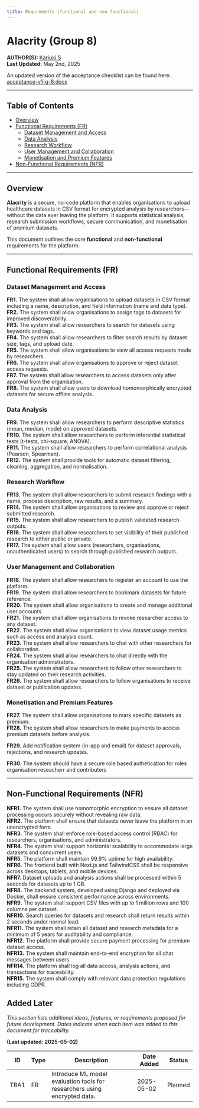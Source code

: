 ```yaml
---
title: Requrements (functional and non functional)
---
```


#  Alacrity (Group 8)

**AUTHOR(S):** [Kariuki S](https://git.cardiff.ac.uk/c22067364)  
**Last Updated:** May 2nd, 2025



An updated version of the acceptance checklist can be found here:
[acceptance-v1-g-8.docx](uploads/77e5305ae33bee13442cfecb4ac25807/acceptance-v1-g-8.docx)

---

##  Table of Contents

- [Overview](#overview)
- [Functional Requirements (FR)](#functional-requirements-fr)
  - [Dataset Management and Access](#dataset-management-and-access)
  - [Data Analysis](#data-analysis)
  - [Research Workflow](#research-workflow)
  - [User Management and Collaboration](#user-management-and-collaboration)
  - [Monetisation and Premium Features](#monetisation-and-premium-features)
- [Non-Functional Requirements (NFR)](#non-functional-requirements-nfr)

---

##  Overview

**Alacrity** is a secure, no-code platform that enables organisations to upload healthcare datasets in CSV format for encrypted analysis by researchers—without the data ever leaving the platform. It supports statistical analysis, research submission workflows, secure communication, and monetisation of premium datasets.

This document outlines the core **functional** and **non-functional** requirements for the platform.

---

##  Functional Requirements (FR)

###  Dataset Management and Access

**FR1.** The system shall allow organisations to upload datasets in CSV format including a name, description, and field information (name and data type).  
**FR2.** The system shall allow organisations to assign tags to datasets for improved discoverability.  
**FR3.** The system shall allow researchers to search for datasets using keywords and tags.  
**FR4.** The system shall allow researchers to filter search results by dataset size, tags, and upload date.  
**FR5.** The system shall allow organisations to view all access requests made by researchers.  
**FR6.** The system shall allow organisations to approve or reject dataset access requests.  
**FR7.** The system shall allow researchers to access datasets only after approval from the organisation.  
**FR8.** The system shall allow users to download homomorphically encrypted datasets for secure offline analysis.

###  Data Analysis

**FR9.** The system shall allow researchers to perform descriptive statistics (mean, median, mode) on approved datasets.  
**FR10.** The system shall allow researchers to perform inferential statistical tests (t-tests, chi-square, ANOVA).  
**FR11.** The system shall allow researchers to perform correlational analysis (Pearson, Spearman).  
**FR12.** The system shall provide tools for automatic dataset filtering, cleaning, aggregation, and normalisation.

###  Research Workflow

**FR13.** The system shall allow researchers to submit research findings with a name, process description, raw results, and a summary.  
**FR14.** The system shall allow organisations to review and approve or reject submitted research.  
**FR15.** The system shall allow researchers to publish validated research outputs.  
**FR16.** The system shall allow researchers to set visibility of their published research to either public or private.  
**FR17.** The system shall allow users (researchers, organisations, unauthenticated users) to search through published research outputs.

###  User Management and Collaboration

**FR18.** The system shall allow researchers to register an account to use the platform.  
**FR19.** The system shall allow researchers to bookmark datasets for future reference.  
**FR20.** The system shall allow organisations to create and manage additional user accounts.  
**FR21.** The system shall allow organisations to revoke researcher access to any dataset.  
**FR22.** The system shall allow organisations to view dataset usage metrics such as access and analysis count.  
**FR23.** The system shall allow researchers to chat with other researchers for collaboration.  
**FR24.** The system shall allow researchers to chat directly with the organisation administrators.  
**FR25.** The system shall allow researchers to follow other researchers to stay updated on their research activities.  
**FR26.** The system shall allow researchers to follow organisations to receive dataset or publication updates.

###  Monetisation and Premium Features

**FR27.** The system shall allow organisations to mark specific datasets as premium.  
**FR28.** The system shall allow researchers to make payments to access premium datasets before analysis.

**FR29.** Add notification system (in-app and email) for dataset approvals, rejections, and research updates.

**FR30.** The system should have a secure role based authetication for roles organisation reseacherr and contributers



---

##  Non-Functional Requirements (NFR)

**NFR1.** The system shall use homomorphic encryption to ensure all dataset processing occurs securely without revealing raw data.  
**NFR2.** The platform shall ensure that datasets never leave the platform in an unencrypted form.  
**NFR3.** The system shall enforce role-based access control (RBAC) for researchers, organisations, and administrators.  
**NFR4.** The system shall support horizontal scalability to accommodate large datasets and concurrent users.  
**NFR5.** The platform shall maintain 99.9% uptime for high availability.  
**NFR6.** The frontend built with Next.js and TailwindCSS shall be responsive across desktops, tablets, and mobile devices.  
**NFR7.** Dataset uploads and analysis actions shall be processed within 5 seconds for datasets up to 1 GB.  
**NFR8.** The backend system, developed using Django and deployed via Docker, shall ensure consistent performance across environments.  
**NFR9.** The system shall support CSV files with up to 1 million rows and 100 columns per dataset.  
**NFR10.** Search queries for datasets and research shall return results within 2 seconds under normal load.  
**NFR11.** The system shall retain all dataset and research metadata for a minimum of 5 years for auditability and compliance.  
**NFR12.** The platform shall provide secure payment processing for premium dataset access.  
**NFR13.** The system shall maintain end-to-end encryption for all chat messages between users.  
**NFR14.** The platform shall log all data access, analysis actions, and transactions for traceability.  
**NFR15.** The system shall comply with relevant data protection regulations including GDPR.

## Added Later  
*This section lists additional ideas, features, or requirements proposed for future development. Dates indicate when each item was added to this document for traceability.*

**(Last updated: 2025-05-02)**

| ID     | Type | Description                                                                                     | Date Added   | Status    |
|--------|------|-------------------------------------------------------------------------------------------------|--------------|-----------|
| TBA1   | FR   | Introduce ML model evaluation tools for researchers using encrypted data.                      | 2025-05-02   | Planned   |
